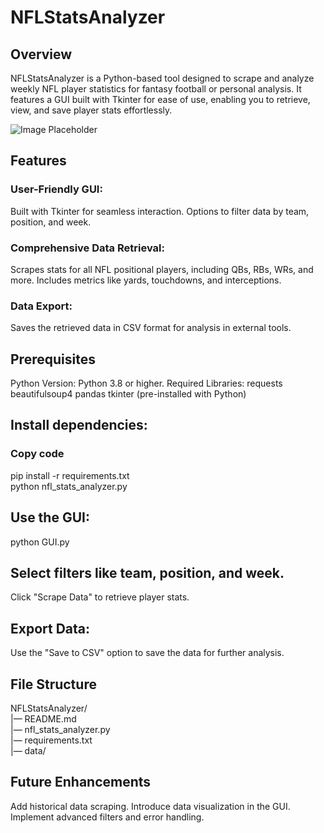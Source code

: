 # NFLStatsAnalyzer
## Overview
NFLStatsAnalyzer is a Python-based tool designed to scrape and analyze weekly NFL player statistics for fantasy football or personal analysis. It features a GUI built with Tkinter for ease of use, enabling you to retrieve, view, and save player stats effortlessly.

![Image Placeholder](https://athlonsports.com/.image/t_share/MTgyMDE4NzExNDgzMDY1Njcy/image-placeholder-title.jpg)


## Features
### User-Friendly GUI:
Built with Tkinter for seamless interaction.
Options to filter data by team, position, and week.

### Comprehensive Data Retrieval:
Scrapes stats for all NFL positional players, including QBs, RBs, WRs, and more.
Includes metrics like yards, touchdowns, and interceptions.

### Data Export:
Saves the retrieved data in CSV format for analysis in external tools.

## Prerequisites
Python Version: Python 3.8 or higher.
Required Libraries:
requests
beautifulsoup4
pandas
tkinter (pre-installed with Python)

## Install dependencies:
### Copy code
pip install -r requirements.txt  
python nfl_stats_analyzer.py  

## Use the GUI:
python GUI.py

## Select filters like team, position, and week.
Click "Scrape Data" to retrieve player stats.

## Export Data:
Use the "Save to CSV" option to save the data for further analysis.

## File Structure
NFLStatsAnalyzer/  
|— README.md  
|— nfl_stats_analyzer.py  
|— requirements.txt  
|— data/  

## Future Enhancements
Add historical data scraping.
Introduce data visualization in the GUI.
Implement advanced filters and error handling.
